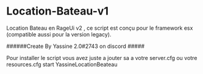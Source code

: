 # Location-Bateau-v1
Location Bateau en RageUi v2 , ce script est conçu pour le framework esx (compatible aussi pour la version legacy).

######Create By Yassine 2.0#2743 on discord #####

Pour installer le script vous avez juste  a jouter sa  a votre server.cfg ou votre resources.cfg
start YassineLocationBeateau
